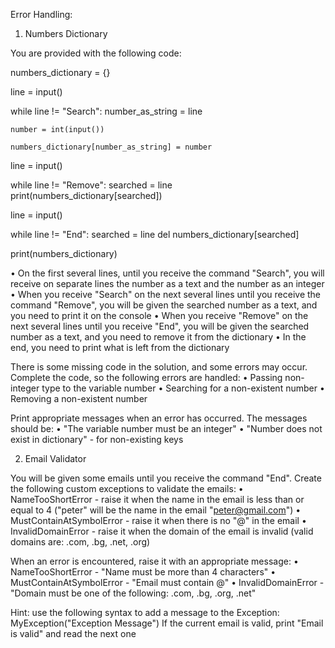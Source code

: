 Error Handling:

1. Numbers Dictionary

You are provided with the following code:

numbers_dictionary = {}

line = input()

while line != "Search":
	number_as_string = line

	number = int(input())

 	numbers_dictionary[number_as_string] = number


line = input()

while line != "Remove":
	searched = line
	print(numbers_dictionary[searched])

line = input()

while line != "End":
	searched = line
	del numbers_dictionary[searched]

print(numbers_dictionary)


• On the first several lines, until you receive the command "Search", you will receive on separate lines the
number as a text and the number as an integer
• When you receive "Search" on the next several lines until you receive the command "Remove", you will
be given the searched number as a text, and you need to print it on the console
• When you receive "Remove" on the next several lines until you receive "End", you will be given the
searched number as a text, and you need to remove it from the dictionary
• In the end, you need to print what is left from the dictionary

There is some missing code in the solution, and some errors may occur. Complete the code, so the following errors
are handled:
• Passing non-integer type to the variable number
• Searching for a non-existent number
• Removing a non-existent number

Print appropriate messages when an error has occurred. The messages should be:
• "The variable number must be an integer"
• "Number does not exist in dictionary" - for non-existing keys


2. Email Validator

You will be given some emails until you receive the command "End". Create the following custom exceptions to
validate the emails:
• NameTooShortError - raise it when the name in the email is less than or equal to 4 ("peter" will be the
name in the email "peter@gmail.com")
• MustContainAtSymbolError - raise it when there is no "@" in the email
• InvalidDomainError - raise it when the domain of the email is invalid (valid domains are: .com, .bg,
.net, .org)

When an error is encountered, raise it with an appropriate message:
• NameTooShortError - "Name must be more than 4 characters"
• MustContainAtSymbolError - "Email must contain @"
• InvalidDomainError - "Domain must be one of the following: .com, .bg, .org,
.net"

Hint: use the following syntax to add a message to the Exception: MyException("Exception Message")
If the current email is valid, print "Email is valid" and read the next one